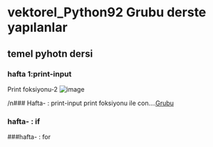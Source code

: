 # vektorel_Python92 Grubu derste yapılanlar
## temel pyhotn dersi
### hafta 1:print-input
Print foksiyonu-2
![image](https://github.com/user-attachments/assets/269ed7f3-12f7-41a3-af18-746075c68f16)


/n### Hafta- : print-input
print foksiyonu ile con....<u>Grubu</u>
### hafta- : if
###hafta- : for

